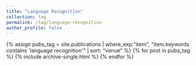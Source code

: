 ```yaml
---
title: "Language Recognition"
collection: tag
permalink: /tag/language-recognition
author_profile: false
---
```

{% assign pubs_tag = site.publications | where_exp:"item", "item.keywords contains 'language recognition'" | sort: "venue" %}
{% for post in pubs_tag %}
  {% include archive-single.html %}
{% endfor %}